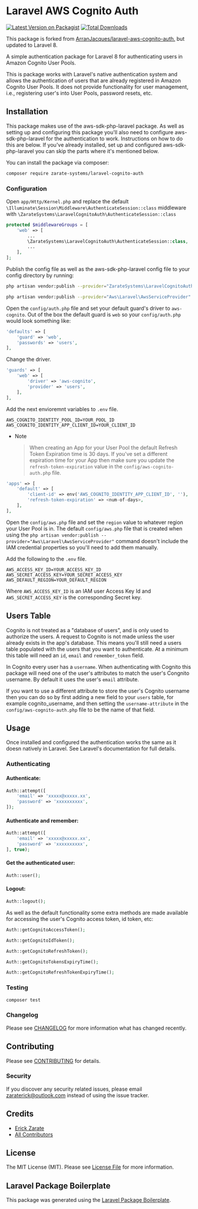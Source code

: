 # Laravel AWS Cognito Auth

[![Latest Version on Packagist](https://img.shields.io/packagist/v/zarate-systems/laravel-cognito-auth.svg?style=flat-square)](https://packagist.org/packages/zarate-systems/laravel-cognito-auth)
[![Total Downloads](https://img.shields.io/packagist/dt/zarate-systems/laravel-cognito-auth.svg?style=flat-square)](https://packagist.org/packages/zarate-systems/laravel-cognito-auth)

This package is forked from [ArranJacques/laravel-aws-cognito-auth.](https://github.com/ArranJacques/laravel-aws-cognito-auth) but updated to Laravel 8.

A simple authentication package for Laravel 8 for authenticating users in Amazon Cognito User Pools.

This is package works with Laravel's native authentication system and allows the authentication of users that are already registered in Amazon Cognito User Pools. It does not provide functionality for user management, i.e., registering user's into User Pools, password resets, etc.

## Installation

This package makes use of the aws-sdk-php-laravel package. As well as setting up and configuring this package you'll also need to configure aws-sdk-php-laravel for the authentication to work. Instructions on how to do this are below. If you've already installed, set up and configured aws-sdk-php-laravel you can skip the parts where it's mentioned below.

You can install the package via composer:

```bash
composer require zarate-systems/laravel-cognito-auth
```

### Configuration

Open `app/Http/Kernel.php` and replace the default `\Illuminate\Session\Middleware\AuthenticateSession::class` middleware with `\ZarateSystems\LaravelCognitoAuth\AuthenticateSession::class`

```php
protected $middlewareGroups = [
    'web' => [
        ...
        \ZarateSystems\LaravelCognitoAuth\AuthenticateSession::class,
        ...
    ],
];
```

Publish the config file as well as the aws-sdk-php-laravel config file to your config directory by running:

```bash
php artisan vendor:publish --provider="ZarateSystems\LaravelCognitoAuth\LaravelCognitoAuthServiceProvider"
```

```bash
php artisan vendor:publish --provider="Aws\Laravel\AwsServiceProvider"
```

Open the `config/auth.php` file and set your default guard's driver to `aws-cognito`. Out of the box the default guard is `web` so your `config/auth.php` would look something like:

```php
'defaults' => [
    'guard' => 'web',
    'passwords' => 'users',
],
```

Change the driver.

```php
'guards' => [
    'web' => [
        'driver' => 'aws-cognito',
        'provider' => 'users',
    ],
],
```

Add the next envioremnt variables to `.env` file.

```dotenv
AWS_COGNITO_IDENTITY_POOL_ID=YOUR_POOL_ID
AWS_COGNITO_IDENTITY_APP_CLIENT_ID=YOUR_CLIENT_ID
```

- Note
  > When creating an App for your User Pool the default Refresh Token Expiration time is 30 days. If you've set a different expiration time for your App then make sure you update the `refresh-token-expiration` value in the `config/aws-cognito-auth.php` file.

```php
'apps' => [
    'default' => [
        'client-id' => env('AWS_COGNITO_IDENTITY_APP_CLIENT_ID', ''),
        'refresh-token-expiration' => <num-of-days>,
    ],
],
```

Open the `config/aws.php` file and set the `region` value to whatever region your User Pool is in. The default `config/aws.php` file that is created when using the `php artisan vendor:publish --provider="Aws\Laravel\AwsServiceProvider"` command doesn't include the IAM credential properties so you'll need to add them manually. 

Add the following to the `.env` file.

```dotenv
AWS_ACCESS_KEY_ID=YOUR_ACCESS_KEY_ID
AWS_SECRET_ACCESS_KEY=YOUR_SECRET_ACCESS_KEY
AWS_DEFAULT_REGION=YOUR_DEFAULT_REGION
```

Where `AWS_ACCESS_KEY_ID` is an IAM user Access Key Id and `AWS_SECRET_ACCESS_KEY` is the corresponding Secret key.

## Users Table

Cognito is not treated as a "database of users", and is only used to authorize the users. A request to Cognito is not made unless the user already exists in the app's database. This means you'll still need a users table populated with the users that you want to authenticate. At a minimum this table will need an `id`, `email` and `remember_token` field.

In Cognito every user has a `username`. When authenticating with Cognito this package will need one of the user's attributes to match the user's Congnito username. By default it uses the user's `email` attribute.

If you want to use a different attribute to store the user's Cognito username then you can do so by first adding a new field to your `users` table, for example cognito_username, and then setting the `username-attribute` in the `config/aws-cognito-auth.php` file to be the name of that field.

## Usage

Once installed and configured the authentication works the same as it doesn natively in Laravel. See Laravel's documentation for full details.

### Authenticating

#### Authenticate:

```php
Auth::attempt([
    'email' => 'xxxxx@xxxxx.xx',
    'password' => 'xxxxxxxxxx',
]);
```

#### Authenticate and remember:

```php
Auth::attempt([
    'email' => 'xxxxx@xxxxx.xx',
    'password' => 'xxxxxxxxxx',
], true);
```

#### Get the authenticated user:

```php
Auth::user();
```

#### Logout:

```php
Auth::logout();
```

As well as the default functionality some extra methods are made available for accessing the user's Cognito access token, id token, etc:

```php
Auth::getCognitoAccessToken();
```

```php
Auth::getCognitoIdToken();
```

```php
Auth::getCognitoRefreshToken();
```

```php
Auth::getCognitoTokensExpiryTime();
```

```php
Auth::getCognitoRefreshTokenExpiryTime();
```
### Testing

```bash
composer test
```

### Changelog

Please see [CHANGELOG](CHANGELOG.md) for more information what has changed recently.

## Contributing

Please see [CONTRIBUTING](CONTRIBUTING.md) for details.

### Security

If you discover any security related issues, please email zaraterick@outlook.com instead of using the issue tracker.

## Credits

-   [Erick Zarate](https://github.com/zarate-systems)
-   [All Contributors](../../contributors)

## License

The MIT License (MIT). Please see [License File](LICENSE.md) for more information.

## Laravel Package Boilerplate

This package was generated using the [Laravel Package Boilerplate](https://laravelpackageboilerplate.com).
